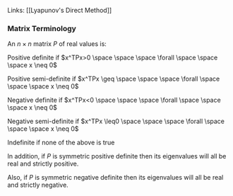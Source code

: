 Links: [[Lyapunov's Direct Method]]

### **Matrix Terminology**

An $n\times n$ matrix $P$ of real values is:

Positive definite if $x^TPx>0 \space \space \space \forall \space \space \space x \neq 0$

Positive semi-definite if $x^TPx \geq \space \space \space \forall \space \space \space x \neq 0$

Negative definite if $x^TPx<0 \space \space \space \forall \space \space \space x \neq 0$

Negative semi-definite if $x^TPx \leq0 \space \space \space \forall \space \space \space x \neq 0$

Indefinite if none of the above is true

In addition, if $P$ is symmetric positive definite then its eigenvalues will all be real and strictly positive.

Also, if $P$ is symmetric negative definite then its eigenvalues will all be real and strictly negative.